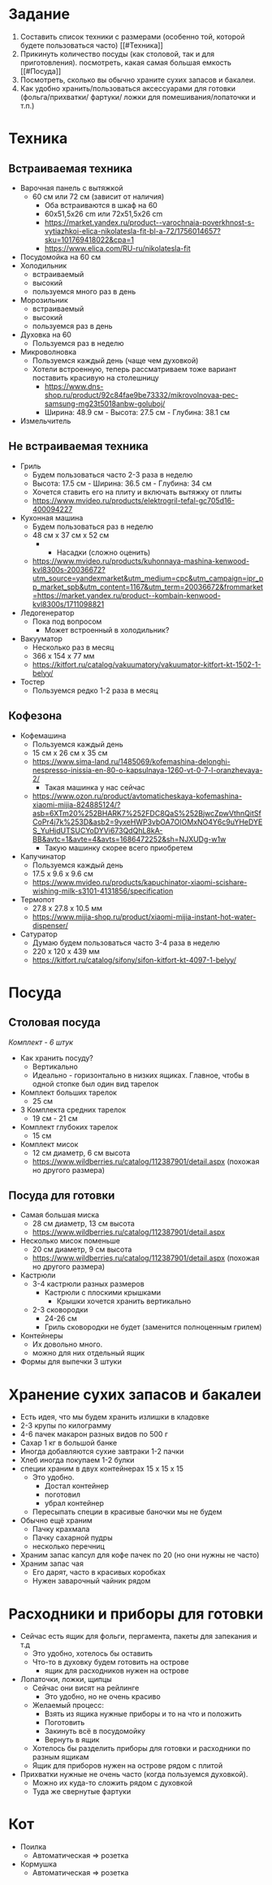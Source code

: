 # Задание
1. Составить список техники с размерами (особенно той, которой будете пользоваться часто) [[#Техника]]
2. Прикинуть количество посуды (как столовой, так и для приготовления). посмотреть, какая самая большая емкость [[#Посуда]]
3. Посмотреть, сколько вы обычно храните сухих запасов и бакалеи.
4. Как удобно хранить/пользоваться аксессуарами для готовки (фольга/прихватки/ фартуки/ ложки для помешивания/лопаточки и т.п.)

# Техника
## Встраиваемая техника
- Варочная панель с вытяжкой
	- 60 см или 72 см (зависит от наличия)
		- Оба встраиваются в шкаф на 60
		- 60x51,5x26 cm или 72x51,5x26 cm
		- https://market.yandex.ru/product--varochnaia-poverkhnost-s-vytiazhkoi-elica-nikolatesla-fit-bl-a-72/1756014657?sku=101769418022&cpa=1
		- https://www.elica.com/RU-ru/nikolatesla-fit
- Посудомойка на 60 см
- Холодильник 
	- встраиваемый
	- высокий
	- пользуемся много раз в день
- Морозильник
	- встраиваемый
	- высокий
	- пользуемся раз в день
- Духовка на 60
	- Пользуемся раз в неделю
- Микроволновка
	- Пользуемся каждый день (чаще чем духовкой)
	- Хотели встроенную, теперь рассматриваем тоже вариант поставить красивую на столешницу
		- https://www.dns-shop.ru/product/92c84fae9be73332/mikrovolnovaa-pec-samsung-mg23t5018anbw-goluboj/
		- Ширина: 48.9 см - Высота: 27.5 см - Глубина: 38.1 см
- Измельчитель

## Не встраиваемая техника
- Гриль
	- Будем пользоваться часто 2-3 раза в неделю
	- Высота: 17.5 см - Ширина: 36.5 см - Глубина: 34 см
	- Хочется ставить его на плиту и включать вытяжку от плиты
	- https://www.mvideo.ru/products/elektrogril-tefal-gc705d16-400094227
- Кухонная машина
	- Будем пользоваться раз в неделю
	- 48 см x 37 см x 52 cм
		- + Насадки (сложно оценить)
	- https://www.mvideo.ru/products/kuhonnaya-mashina-kenwood-kvl8300s-20036672?utm_source=yandexmarket&utm_medium=cpc&utm_campaign=ipr_pp_market_spb&utm_content=1167&utm_term=20036672&frommarket=https://market.yandex.ru/product--kombain-kenwood-kvl8300s/1711098821
- Ледогенератор
	- Пока под вопросом
		- Может встроенный в холодильник?
- Вакууматор
	- Несколько раз в месяц
	- 366 х 154 x 77 мм
	- https://kitfort.ru/catalog/vakuumatory/vakuumator-kitfort-kt-1502-1-belyy/
- Тостер
	- Пользуемся редко 1-2 раза в месяц

## Кофезона
- Кофемашина
	- Пользуемся каждый день
	-  15 см х 26 см х 35 см
	- https://www.sima-land.ru/1485069/kofemashina-delonghi-nespresso-inissia-en-80-o-kapsulnaya-1260-vt-0-7-l-oranzhevaya-2/
		- Такая машинка у нас сейчас
	- https://www.ozon.ru/product/avtomaticheskaya-kofemashina-xiaomi-mijia-824885124/?asb=6XTm20%252BHARK7%252FDC8QaS%252BjwcZpwVthnQitSfCoPr4j7k%253D&asb2=9yxeHWP3vbOA7OIOMxNO4Y6c9uYHeDYES_YuHjdUTSUCYoDYVi673QdQhL8kA-BB&avtc=1&avte=4&avts=1686472252&sh=NJXUDg-w1w
		- Такую машинку скорее всего приобретем
- Капучинатор
	- Пользуемся каждый день
	- 17.5 x 9.6 x 9.6 см
	- https://www.mvideo.ru/products/kapuchinator-xiaomi-scishare-wishing-milk-s3101-4131856/specification
- Термопот
	- 27.8 х 27.8 х 10.5 мм
	- https://www.mijia-shop.ru/product/xiaomi-mijia-instant-hot-water-dispenser/
- Сатуратор
	- Думаю будем пользоваться часто 3-4 раза в неделю
	- 220 х 120 х 439 мм
	- https://kitfort.ru/catalog/sifony/sifon-kitfort-kt-4097-1-belyy/

# Посуда

## Столовая посуда
*Комплект - 6 штук*
- Как хранить посуду?
	- Вертикально
	- Идеально - горизонтально в низких ящиках. Главное, чтобы в одной стопке был один вид тарелок
- Комплект больших тарелок 
	- 25 см
- 3 Комплекта средних тарелок 
	- 19 см - 21 см
- Комплект глубоких тарелок 
	- 15 см
- Комплект мисок
	- 12 см диаметр, 6 см высота
	- https://www.wildberries.ru/catalog/112387901/detail.aspx (похожая но другого размера)

## Посуда для готовки
- Самая большая миска
	- 28 см диаметр, 13 см высота
	- https://www.wildberries.ru/catalog/112387901/detail.aspx
- Несколько мисок поменьше
	- 20 см диаметр, 9 см высота
	-  https://www.wildberries.ru/catalog/112387901/detail.aspx (похожая но другого размера)
- Кастрюли
	- 3-4 кастрюли разных размеров
		- Кастрюли с плоскими крышками
			- Крышки хочется хранить вертикально
	- 2-3 сковородки
		- 24-26 см
		- Гриль сковородки не будет (заменится полноценным грилем) 
- Контейнеры
	- Их довольно много.
	- можно для них отдельный ящик
- Формы для выпечки 3 штуки

# Хранение сухих запасов и бакалеи
- Есть идея, что мы будем хранить излишки в кладовке
- 2-3 крупы по килограмму
- 4-6 пачек макарон разных видов по 500 г
- Сахар 1 кг в  большой банке
- Иногда добавляются сухие завтраки 1-2 пачки
- Хлеб иногда покупаем 1-2 булки
- специи храним в двух контейнерах 15 x 15 x 15
	- Это удобно. 
		- Достал контейнер
		- поготовил
		- убрал контейнер
	- Пересыпать специи в красивые баночки мы не будем
- Обычно ещё храним
	- Пачку крахмала
	- Пачку сахарной пудры
	- несколько перечниц
- Храним запас капсул для кофе пачек по 20 (но они нужны не часто)
- Храним запас чая
	- Его дарят, часто в красивых коробках
	- Нужен заварочный чайник рядом

# Расходники и приборы для готовки
- Сейчас есть ящик для фольги, пергамента, пакеты для запекания и т.д 
	- Это удобно, хотелось бы оставить
	- Что-то в духовку будем готовить на острове
		- ящик для расходников нужен на острове
- Лопаточки, ложки, щипцы
	- Сейчас они висят на рейлинге
		- Это удобно, но не очень красиво
	- Желаемый процесс:
		- Взять из ящика нужные приборы и то на что и положить
		- Поготовить
		- Закинуть всё в посудомойку
		- Вернуть в ящик
	- Хотелось бы разделить приборы для готовки и расходники по разным ящикам
	- Ящик для приборов нужен на острове рядом с плитой
- Прихватки нужные не очень часто (когда пользуемся духовкой). 
	- Можно их куда-то сложить рядом с духовкой
	- Туда же свернутые фартуки
# Кот
- Поилка 
	- Автоматическая => розетка
- Кормушка
	- Автоматическая => розетка